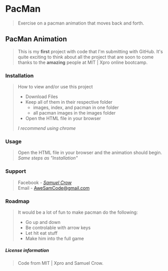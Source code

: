 # PacMan
> Exercise on a pacman animation that moves back and forth.  
## PacMan Animation  
> This is my **first** project with code that I'm submitting with GitHub. It's quite exciting to think about all the project that are soon to come thanks to the **amazing** people at MIT | Xpro online bootcamp.  
### Installation
> How to view and/or use this project  
> - Download Files
> - Keep all of them in their respective folder
>   - images, index, and pacman in one folder
>   - all pacman images in the images folder
> - Open the HTML file in your browser
>  
>  *I recommend using chrome*  
### Usage
> Open the HTML file in your browser and the animation should begin.  
> *Same steps as "Installation"*  
### Support  
> Facebook - *[Samuel Crow](www.facebook.com/samuel.crow.104/)*  
> Email - AweSamCode@gmail.com
### Roadmap  
> It would be a lot of fun to make pacman do the following:  
> - Go up and down
> - Be controlable with arrow keys
> - Let hit eat stuff
> - Make him into the full game  
##### License information  
> Code from MIT | Xpro and Samuel Crow.
